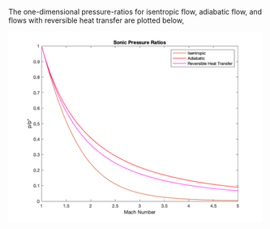 The one-dimensional pressure-ratios for isentropic flow, adiabatic flow, and flows with reversible heat transfer are plotted below, 

<img align="middle" src="SonicPressureRatios.png" alt="drawing" width="500"/>

